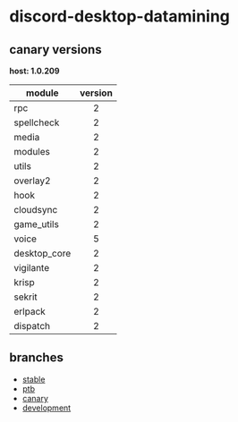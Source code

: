 # discord-desktop-datamining

## canary versions

**host: 1.0.209**

| module | version |
| ------ | :-----: |
| rpc | 2 |
| spellcheck | 2 |
| media | 2 |
| modules | 2 |
| utils | 2 |
| overlay2 | 2 |
| hook | 2 |
| cloudsync | 2 |
| game_utils | 2 |
| voice | 5 |
| desktop_core | 2 |
| vigilante | 2 |
| krisp | 2 |
| sekrit | 2 |
| erlpack | 2 |
| dispatch | 2 |

## branches

- [stable](https://github.com/OpenAsar/discord-desktop-datamining/tree/stable)
- [ptb](https://github.com/OpenAsar/discord-desktop-datamining/tree/ptb)
- [canary](https://github.com/OpenAsar/discord-desktop-datamining/tree/canary)
- [development](https://github.com/OpenAsar/discord-desktop-datamining/tree/development)